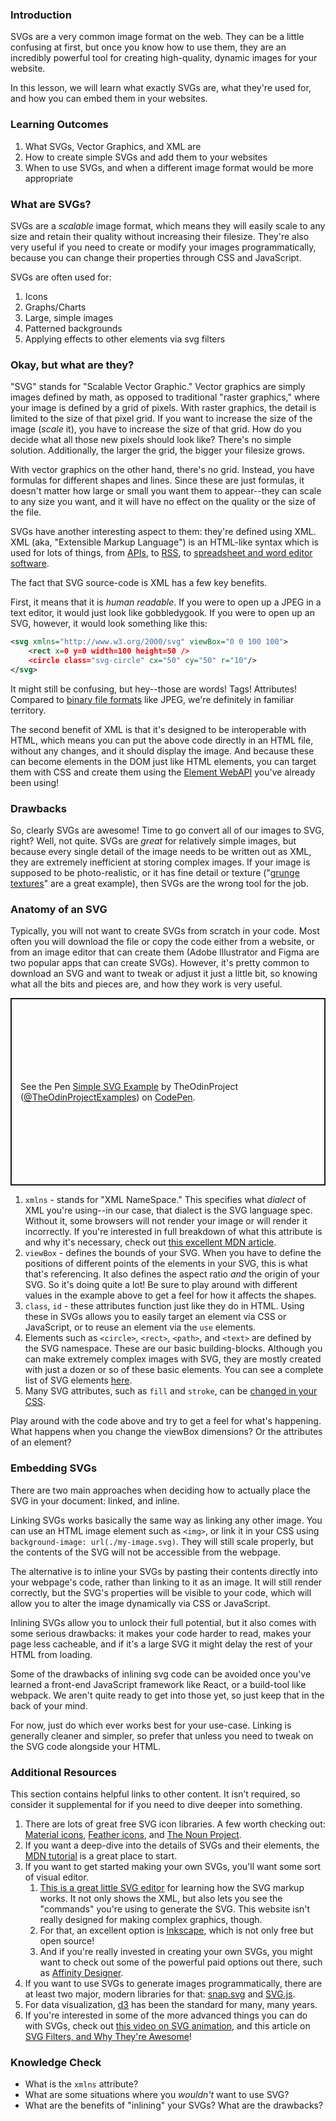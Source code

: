 ### Introduction

SVGs are a very common image format on the web. They can be a little confusing at first, but once you know how to use them, they are an incredibly powerful tool for creating high-quality, dynamic images for your website.

In this lesson, we will learn what exactly SVGs are, what they're used for, and how you can embed them in your websites.

### Learning Outcomes

1. What SVGs, Vector Graphics, and XML are
2. How to create simple SVGs and add them to your websites
3. When to use SVGs, and when a different image format would be more appropriate

### What are SVGs?

SVGs are a _scalable_ image format, which means they will easily scale to any size and retain their quality without increasing their filesize. They're also very useful if you need to create or modify your images programmatically, because you can change their properties through CSS and JavaScript.

SVGs are often used for:

1. Icons
2. Graphs/Charts
3. Large, simple images
4. Patterned backgrounds
5. Applying effects to other elements via svg filters

### Okay, but what are they?

"SVG" stands for "Scalable Vector Graphic." Vector graphics are simply images defined by math, as opposed to traditional "raster graphics," where your image is defined by a grid of pixels. With raster graphics, the detail is limited to the size of that pixel grid. If you want to increase the size of the image (_scale_ it), you have to increase the size of that grid. How do you decide what all those new pixels should look like? There's no simple solution. Additionally, the larger the grid, the bigger your filesize grows.

With vector graphics on the other hand, there's no grid. Instead, you have formulas for different shapes and lines. Since these are just formulas, it doesn't matter how large or small you want them to appear--they can scale to any size you want, and it will have no effect on the quality or the size of the file.

SVGs have another interesting aspect to them: they're defined using XML. XML (aka, "Extensible Markup Language") is an HTML-like syntax which is used for lots of things, from [APIs](https://en.wikipedia.org/wiki/SOAP), to [RSS](https://en.wikipedia.org/wiki/RSS), to [spreadsheet and word editor software](https://en.wikipedia.org/wiki/Office_Open_XML).

The fact that SVG source-code is XML has a few key benefits.

First, it means that it is _human readable_. If you were to open up a JPEG in a text editor, it would just look like gobbledygook. If you were to open up an SVG, however, it would look something like this:

~~~xml
<svg xmlns="http://www.w3.org/2000/svg" viewBox="0 0 100 100">
    <rect x=0 y=0 width=100 height=50 />
    <circle class="svg-circle" cx="50" cy="50" r="10"/>
</svg>
~~~

It might still be confusing, but hey--those are words! Tags! Attributes! Compared to [binary file formats](https://en.wikipedia.org/wiki/Binary_file) like JPEG, we're definitely in familiar territory.

The second benefit of XML is that it's designed to be interoperable with HTML, which means you can put the above code directly in an HTML file, without any changes, and it should display the image. And because these can become elements in the DOM just like HTML elements, you can target them with CSS and create them using the [Element WebAPI](https://developer.mozilla.org/en-US/docs/Web/API/Element) you've already been using!

### Drawbacks

So, clearly SVGs are awesome! Time to go convert all of our images to SVG, right? Well, not quite. SVGs are _great_ for relatively simple images, but because every single detail of the image needs to be written out as XML, they are extremely inefficient at storing complex images. If your image is supposed to be photo-realistic, or it has fine detail or texture ("[grunge textures](https://unsplash.com/s/photos/grunge-texture)" are a great example), then SVGs are the wrong tool for the job.

### Anatomy of an SVG

Typically, you will not want to create SVGs from scratch in your code. Most often you will download the file or copy the code either from a website, or from an image editor that can create them (Adobe Illustrator and Figma are two popular apps that can create SVGs). However, it's pretty common to download an SVG and want to tweak or adjust it just a little bit, so knowing what all the bits and pieces are, and how they work is very useful.

<p class="codepen" data-height="300" data-theme-id="dark" data-default-tab="css,result" data-slug-hash="NWaGdmL" data-editable="true" data-user="TheOdinProjectExamples" style="height: 300px; box-sizing: border-box; display: flex; align-items: center; justify-content: center; border: 2px solid; margin: 1em 0; padding: 1em;">
  <span>See the Pen <a href="https://codepen.io/TheOdinProjectExamples/pen/NWaGdmL">
  Simple SVG Example</a> by TheOdinProject (<a href="https://codepen.io/TheOdinProjectExamples">@TheOdinProjectExamples</a>)
  on <a href="https://codepen.io">CodePen</a>.</span>
</p>
<script async src="https://cpwebassets.codepen.io/assets/embed/ei.js"></script>

1. `xmlns` - stands for "XML NameSpace." This specifies what _dialect_ of XML you're using--in our case, that dialect is the SVG language spec. Without it, some browsers will not render your image or will render it incorrectly. If you're interested in full breakdown of what this attribute is and why it's necessary, check out [this excellent MDN article](https://developer.mozilla.org/en-US/docs/Web/SVG/Namespaces_Crash_Course).
2. `viewBox` - defines the bounds of your SVG. When you have to define the positions of different points of the elements in your SVG, this is what that's referencing. It also defines the aspect ratio _and_ the origin of your SVG. So it's doing quite a lot! Be sure to play around with different values in the example above to get a feel for how it affects the shapes.
3. `class`, `id` - these attributes function just like they do in HTML. Using these in SVGs allows you to easily target an element via CSS or JavaScript, or to reuse an element via the `use` elements.
4. Elements such as `<circle>`, `<rect>`, `<path>`, and `<text>` are defined by the SVG namespace. These are our basic building-blocks. Although you can make extremely complex images with SVG, they are mostly created with just a dozen or so of these basic elements. You can see a complete list of SVG elements [here](https://developer.mozilla.org/en-US/docs/Web/SVG/Element).
5. Many SVG attributes, such as `fill` and `stroke`, can be [changed in your CSS](https://css-tricks.com/svg-properties-and-css/).

Play around with the code above and try to get a feel for what's happening. What happens when you change the viewBox dimensions? Or the attributes of an element?

### Embedding SVGs

There are two main approaches when deciding how to actually place the SVG in your document: linked, and inline.

Linking SVGs works basically the same way as linking any other image. You can use an HTML image element such as `<img>`, or link it in your CSS using `background-image: url(./my-image.svg)`. They will still scale properly, but the contents of the SVG will not be accessible from the webpage.

The alternative is to inline your SVGs by pasting their contents directly into your webpage's code, rather than linking to it as an image. It will still render correctly, but the SVG's properties will be visible to your code, which will allow you to alter the image dynamically via CSS or JavaScript.

Inlining SVGs allow you to unlock their full potential, but it also comes with some serious drawbacks: it makes your code harder to read, makes your page less cacheable, and if it's a large SVG it might delay the rest of your HTML from loading.

Some of the drawbacks of inlining svg code can be avoided once you've learned a front-end JavaScript framework like React, or a build-tool like webpack. We aren't quite ready to get into those yet, so just keep that in the back of your mind.

For now, just do which ever works best for your use-case. Linking is generally cleaner and simpler, so prefer that unless you need to tweak on the SVG code alongside your HTML.

### Additional Resources

This section contains helpful links to other content. It isn’t required, so consider it supplemental for if you need to dive deeper into something.

1. There are lots of great free SVG icon libraries. A few worth checking out: [Material icons](https://fonts.google.com/icons), [Feather icons](https://feathericons.com/), and [The Noun Project](https://thenounproject.com/term/free/).
2. If you want a deep-dive into the details of SVGs and their elements, the [MDN tutorial](https://developer.mozilla.org/en-US/docs/Web/SVG/Tutorial) is a great place to start.
3. If you want to get started making your own SVGs, you'll want some sort of visual editor.
   1. [This is a great little SVG editor](https://yqnn.github.io/svg-path-editor) for learning how the SVG markup works. It not only shows the XML, but also lets you see the "commands" you're using to generate the SVG. This website isn't really designed for making complex graphics, though.
   2. For that, an excellent option is [Inkscape](https://inkscape.org/), which is not only free but open source!
   3. And if you're really invested in creating your own SVGs, you might want to check out some of the powerful paid options out there, such as [Affinity Designer](https://affinity.serif.com/designer/).
4. If you want to use SVGs to generate images programmatically, there are at least two major, modern libraries for that: [snap.svg](http://snapsvg.io/) and [SVG.js](https://svgjs.dev/docs/3.0/).
5. For data visualization, [d3](https://d3js.org/) has been the standard for many, many years.
6. If you're interested in some of the more advanced things you can do with SVGs, check out [this video on SVG animation](https://www.youtube.com/watch?v=UTHgr6NLeEw), and this article on [SVG Filters, and Why They're Awesome](https://www.smashingmagazine.com/2015/05/why-the-svg-filter-is-awesome/)!

### Knowledge Check

- What is the `xmlns` attribute?
- What are some situations where you _wouldn't_ want to use SVG?
- What are the benefits of "inlining" your SVGs? What are the drawbacks?
